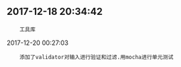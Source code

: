 ## 2017-12-18 20:34:42
```
    工具库
```
2017-12-20 00:27:03
```
    添加了validator对输入进行验证和过滤.用mocha进行单元测试
```